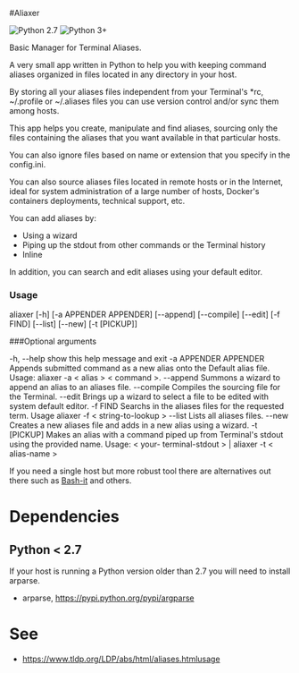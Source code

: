 #Aliaxer

![Python 2.7](https://img.shields.io/badge/Python%202.7--brightgreen.svg)
![Python 3+](https://img.shields.io/badge/Python%203%2B--brightgreen.svg)

Basic Manager for Terminal Aliases.
    
A very small app written in Python to help you with keeping command aliases organized in files located in any directory in your host. 

By storing all your aliases files independent from your Terminal's *rc, ~/.profile or ~/.aliases files you can use version control and/or sync them among hosts.

This app helps you create, manipulate and find aliases, sourcing only the files containing the aliases that you want available in that particular hosts. 

You can also ignore files based on name or extension that you specify in the config.ini.

You can also source aliases files located in remote hosts or in the Internet, ideal for system administration of a large number of hosts, Docker's containers deployments, technical support, etc.

You can add aliases by:
- Using a wizard
- Piping up the stdout from other commands or the Terminal history
- Inline

In addition, you can search and edit aliases using your default editor.

### Usage

aliaxer [-h] [-a APPENDER APPENDER] [--append] [--compile] [--edit]
        [-f FIND] [--list] [--new] [-t [PICKUP]]


###Optional arguments

  -h, --help            show this help message and exit
  -a APPENDER APPENDER  Appends submitted command as a new alias onto the
                        Default alias file. Usage: aliaxer -a < alias > <
                        command >.
  --append              Summons a wizard to append an alias to an aliases
                        file.
  --compile             Compiles the sourcing file for the Terminal.
  --edit                Brings up a wizard to select a file to be edited with
                        system default editor.
  -f FIND               Searchs in the aliases files for the requested term.
                        Usage aliaxer -f < string-to-lookup >
  --list                Lists all aliases files.
  --new                 Creates a new aliases file and adds in a new alias
                        using a wizard.
  -t [PICKUP]           Makes an alias with a command piped up from Terminal's
                        stdout using the provided name. Usage: < your-
                        terminal-stdout > | aliaxer -t < alias-name >

If you need a single host but more robust tool there are alternatives out there such as [Bash-it](https://github.com/Bash-it/bash-it) and others.

# Dependencies
## Python < 2.7
If your host is running a Python version older than 2.7 you will need to
install arparse.

- arparse, https://pypi.python.org/pypi/argparse

# See
- https://www.tldp.org/LDP/abs/html/aliases.htmlusage